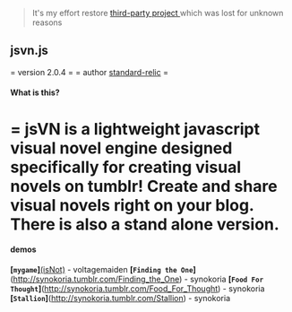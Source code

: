 > It's my effort restore  [third-party project ](https://standard-relic.tumblr.com/jsvnlatest) which was lost for unknown reasons
## jsvn.js
= version 2.0.4 =
= author [standard-relic](https://standard-relic.tumblr.com/) =

#### What is this?
=
jsVN is a lightweight javascript visual novel engine designed specifically for creating visual novels on tumblr! Create and share visual novels right on your blog. There is also a stand alone version.
=
#### demos
__[`mygame`]__[(isNot)](http://voltagemaiden.tumblr.com/mygame) - voltagemaiden
__[`Finding the One`]__(http://synokoria.tumblr.com/Finding_the_One) - synokoria
__[`Food For Thought`]__(http://synokoria.tumblr.com/Food_For_Thought) - synokoria
__[`Stallion`]__(http://synokoria.tumblr.com/Stallion) - synokoria 
